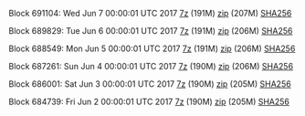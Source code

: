 Block 691104: Wed Jun  7 00:00:01 UTC 2017 [7z](https://transfer.sh/16fpiD/bootstrap.dat.20170607.7z) (191M) [zip](https://transfer.sh/Q9aSx/bootstrap.dat.20170607.zip) (207M) [SHA256](https://transfer.sh/12GUBI/sha256.txt)

Block 689829: Tue Jun  6 00:00:01 UTC 2017 [7z](https://transfer.sh/13BZYX/bootstrap.dat.20170606.7z) (191M) [zip](https://transfer.sh/igKnZ/bootstrap.dat.20170606.zip) (206M) [SHA256](https://transfer.sh/11VW98/sha256.txt)

Block 688549: Mon Jun  5 00:00:01 UTC 2017 [7z](https://transfer.sh/4Mizb/bootstrap.dat.20170605.7z) (191M) [zip](https://transfer.sh/GEGQ6/bootstrap.dat.20170605.zip) (206M) [SHA256](https://transfer.sh/dytzV/sha256.txt)

Block 687261: Sun Jun  4 00:00:01 UTC 2017 [7z](https://transfer.sh/IkJyb/bootstrap.dat.20170604.7z) (190M) [zip](https://transfer.sh/tMEq3/bootstrap.dat.20170604.zip) (206M) [SHA256](https://transfer.sh/15EhRy/sha256.txt)

Block 686001: Sat Jun  3 00:00:01 UTC 2017 [7z](https://transfer.sh/Fq1ET/bootstrap.dat.20170603.7z) (190M) [zip](https://transfer.sh/bY3bC/bootstrap.dat.20170603.zip) (205M) [SHA256](https://transfer.sh/JJCqq/sha256.txt)

Block 684739: Fri Jun  2 00:00:01 UTC 2017 [7z](https://transfer.sh/FRgKq/bootstrap.dat.20170602.7z) (190M) [zip](https://transfer.sh/aUI4X/bootstrap.dat.20170602.zip) (205M) [SHA256](https://transfer.sh/D7KMC/sha256.txt)
